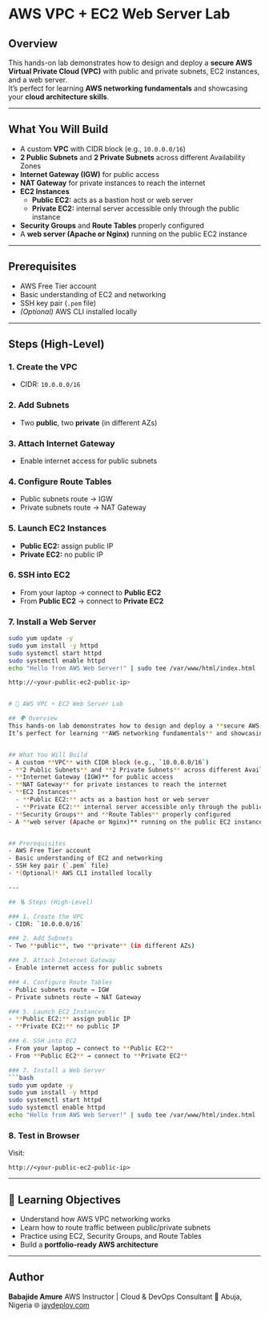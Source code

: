 # AWS VPC + EC2 Web Server Lab

## Overview
This hands-on lab demonstrates how to design and deploy a **secure AWS Virtual Private Cloud (VPC)** with public and private subnets, EC2 instances, and a web server.  
It’s perfect for learning **AWS networking fundamentals** and showcasing your **cloud architecture skills**.

---

## What You Will Build
- A custom **VPC** with CIDR block (e.g., `10.0.0.0/16`)
- **2 Public Subnets** and **2 Private Subnets** across different Availability Zones
- **Internet Gateway (IGW)** for public access  
- **NAT Gateway** for private instances to reach the internet
- **EC2 Instances**
  - **Public EC2:** acts as a bastion host or web server  
  - **Private EC2:** internal server accessible only through the public instance
- **Security Groups** and **Route Tables** properly configured
- A **web server (Apache or Nginx)** running on the public EC2 instance

---

## Prerequisites
- AWS Free Tier account  
- Basic understanding of EC2 and networking  
- SSH key pair (`.pem` file)  
- *(Optional)* AWS CLI installed locally

---

## Steps (High-Level)

### 1. Create the VPC
- CIDR: `10.0.0.0/16`

### 2. Add Subnets
- Two **public**, two **private** (in different AZs)

### 3. Attach Internet Gateway  
- Enable internet access for public subnets

### 4. Configure Route Tables  
- Public subnets route → IGW  
- Private subnets route → NAT Gateway

### 5. Launch EC2 Instances  
- **Public EC2:** assign public IP  
- **Private EC2:** no public IP  

### 6. SSH into EC2
- From your laptop → connect to **Public EC2**  
- From **Public EC2** → connect to **Private EC2**

### 7. Install a Web Server
```bash
sudo yum update -y
sudo yum install -y httpd
sudo systemctl start httpd
sudo systemctl enable httpd
echo "Hello from AWS Web Server!" | sudo tee /var/www/html/index.html

http://<your-public-ec2-public-ip>


# 🧠 AWS VPC + EC2 Web Server Lab

## 🌍 Overview
This hands-on lab demonstrates how to design and deploy a **secure AWS Virtual Private Cloud (VPC)** with public and private subnets, EC2 instances, and a web server.  
It’s perfect for learning **AWS networking fundamentals** and showcasing your **cloud architecture skills**.


## What You Will Build
- A custom **VPC** with CIDR block (e.g., `10.0.0.0/16`)
- **2 Public Subnets** and **2 Private Subnets** across different Availability Zones
- **Internet Gateway (IGW)** for public access  
- **NAT Gateway** for private instances to reach the internet
- **EC2 Instances**
  - **Public EC2:** acts as a bastion host or web server  
  - **Private EC2:** internal server accessible only through the public instance
- **Security Groups** and **Route Tables** properly configured
- A **web server (Apache or Nginx)** running on the public EC2 instance


## Prerequisites
- AWS Free Tier account  
- Basic understanding of EC2 and networking  
- SSH key pair (`.pem` file)  
- *(Optional)* AWS CLI installed locally

---

## 🪜 Steps (High-Level)

### 1. Create the VPC
- CIDR: `10.0.0.0/16`

### 2. Add Subnets
- Two **public**, two **private** (in different AZs)

### 3. Attach Internet Gateway  
- Enable internet access for public subnets

### 4. Configure Route Tables  
- Public subnets route → IGW  
- Private subnets route → NAT Gateway

### 5. Launch EC2 Instances  
- **Public EC2:** assign public IP  
- **Private EC2:** no public IP  

### 6. SSH into EC2
- From your laptop → connect to **Public EC2**  
- From **Public EC2** → connect to **Private EC2**

### 7. Install a Web Server
```bash
sudo yum update -y
sudo yum install -y httpd
sudo systemctl start httpd
sudo systemctl enable httpd
echo "Hello from AWS Web Server!" | sudo tee /var/www/html/index.html
````

### 8. Test in Browser

Visit:

```
http://<your-public-ec2-public-ip>
```

---

## 🎯 Learning Objectives

* Understand how AWS VPC networking works
* Learn how to route traffic between public/private subnets
* Practice using EC2, Security Groups, and Route Tables
* Build a **portfolio-ready AWS architecture**

---

## Author

**Babajide Amure**
AWS Instructor | Cloud & DevOps Consultant
📍 Abuja, Nigeria
🌐 [jaydeploy.com](https://www.jaydeploy.com)

